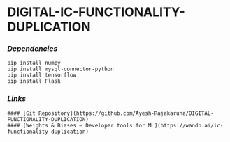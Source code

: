 # DIGITAL-IC-FUNCTIONALITY-DUPLICATION
### _Dependencies_ 
```
pip install numpy
pip install mysql-connector-python
pip install tensorflow
pip install Flask
```

### _Links_ 
```
#### [Git Repository](https://github.com/Ayesh-Rajakaruna/DIGITAL-FUNCTIONALITY-DUPLICATION)
#### [Weights & Biases – Developer tools for ML](https://wandb.ai/ic-functionality-duplication)
```

